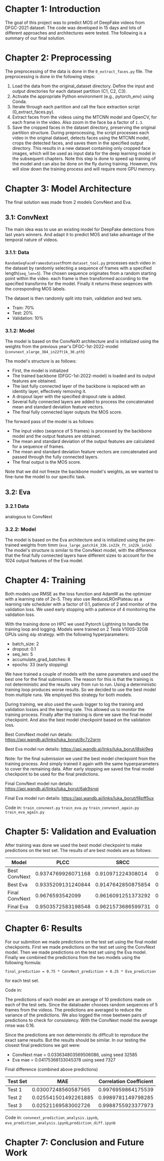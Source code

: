 # Chapter 1: Introduction

The goal of this project was to predict MOS of DeepFake videos from DFGC-2021 dataset. The code was developed in 15 days and lots of different approaches and architectures were tested. The following is a summary of our final solution.


# Chapter 2: Preprocessing
The preprocessing of the data is done in the `0_extract_faces.py` file. The preprocessing is done in the following steps:

1. Load the data from the original_dataset directory.
Define the input and output directories for each dataset partition (C1, C2, C3).
2. Activate the appropriate Python environment (e.g., pytorch_env) using Conda.
3. Iterate through each partition and call the face extraction script (0_extract_faces.py).
4. Extract faces from the videos using the MTCNN model and OpenCV, for each frame in the video. Also zoom in the face ba a factor of `1.3`.
5. Save the cropped faces in the dataset directory, preserving the original partition structure.
During preprocessing, the script processes each video in the original dataset, detects faces using the MTCNN model, crops the detected faces, and saves them in the specified output directory. This results in a new dataset containing only cropped face images, which will be used as input data for the deep learning model in the subsequent chapters. Note this step is done to speed up training of the model and can also be done on the fly during training. However, this will slow down the training process and will require more GPU memory. 

# Chapter 3: Model Architecture
The final solution was made from 2 models ConvNext and Eva.

## 3.1: ConvNext
The main idea was to use an existing model for DeepFake detections from last years winners. And adapt it to predict MOS and take advantage of the temporal nature of videos.


### 3.1.1: Data
`RandomSeqFaceFramesDataset`from `dataset_tool.py` processes each video in the dataset by randomly selecting a sequence of frames with a specified length(`seq_len=5`). The chosen sequence originates from a random starting point within the video. each frame is then transformed according to the specified transforms for the model. Finally it returns these seqences with the coresponding MOS labels.

The dataset is then randomly split into train, validation and test sets.
- Train: 70%
- Test: 20%
- Validation: 10%

### 3.1.2: Model

The model is based on the ConvNeXt architecture and is initialized using the weights from the previous year's DFGC-1st-2022-model (`convnext_xlarge_384_in22ft1k_30.pth`)

The model's structure is as follows:
- First, the model is initialized 
- The trained backbone (DFGC-1st-2022-model) is loaded and its output features are obtained.
- The last fully connected layer of the backbone is replaced with an identity layer, effectively removing it.
- A dropout layer with the specified dropout rate is added.
- Several fully connected layers are added to process the concatenated mean and standard deviation feature vectors.
- The final fully connected layer outputs the MOS score.

The forward pass of the model is as follows:
- The input video (seqence of 5 frames) is processed by the backbone model and the output features are obtained.
- The mean and standard deviation of the output features are calculated for a sequence of frames.
- The mean and standard deviation feature vectors are concatenated and passed through the fully connected layers.
- The final output is the MOS score.

Note that we did not freeze the backbone model's weights, as we wanted to fine-tune the model to our specific task.

## 3.2: Eva

### 3.2.1 Data
analogous to ConvNext

### 3.2.2: Model
The model is based on the Eva architecture and is initialized using the pre-trained weights from timm (`eva_large_patch14_336.in22k_ft_in22k_in1k`)
The model's structure is similar to the ConvNext model, with the difference that the final fully connected layers have different sizes to account for the 1024 output features of the Eva model.


# Chapter 4: Training
Both models use RMSE as the loss function and AdamW as the optimizer with a learning rate of 2e-5. They also use ReduceLROnPlateau as a learning rate scheduler with a factor of 0.1, patience of 2 and monitor of the validation loss.
We used early stopping with a patience of 4 monitoring the validation loss.

With the training done on HPC we used Pytorch Lightning to handle the training loop and logging. Models were trained on 2 Tesla V100S-32GB GPUs using `ddp` strategy.
with the following hyperparameters:
- batch_size: 2
- dropout: 0.1
- seq_len: 5
- accumulate_grad_batches: 8
- epochs: 33 (early stopping)

We have trained a couple of models with the same parameters and used the best one for the final submission. The reason for this is that the training is not deterministic and the results vary from run to run. Using a deterministic training loop produces worse results. So we decided to use the best model from multiple runs. We employed this strategy for both models. 

During training, we also used the `wandb` logger to log the training and validation losses and the learning rate. This allowed us to monitor the training process. Finally after the training is done we save the final model checkpoint. And also the best model checkpoint based on the validation loss.

Best ConvNext model run details:
https://api.wandb.ai/links/luka_borut/8c7z2qrm

Best Eva model run details:
https://api.wandb.ai/links/luka_borut/l8ski9eg





Note: for the final submission we used the best model checkpoint from the training process. And simply trained it again with the same hyperparameters to cover the remaining data. After early stopping we saved the final model checkpoint to be used for the final predictions.

Final ConvNext model run details: https://api.wandb.ai/links/luka_borut/6ak9snqi

Final Eva model run details: https://api.wandb.ai/links/luka_borut/f8pff5ux

Code in: 
`train_convnext.py`
`train_eva.py`
`train_convnext_again.py`
`train_eva_again.py`


# Chapter 5: Validation and Evaluation
After training was done we used the best model checkpoint to make predictions on the test set. The results of are best models are as follows:


| Model    | PLCC | SRCC | RMSE | 
| ----------- | ----------- | ----------- | ----------- |
| Best ConvNext      | 0.9374769926071168       | 0.910971224308014       | 0.2704703211784363       |
| Best Eva | 0.9335209131240844 | 0.9147642850875854 | 0.2935817241668701 |
| Final ConvNext | 0.9676593542099 | 0.9616091251373292 | 0.21462157368659973 |
| Final Eva | 0.9503572583198548 | 0.9621573686599731 | 0.22783146798610687 |

# Chapter 6: Results
For our submition we made predictions on the test set using the final model checkpoints. 
First we made predictions on the test set using the ConvNext model. Then we made predictions on the test set using the Eva model. Finally we combined the predictions from the two models using the following formula:

`final_prediction = 0.75 * ConvNext_prediction + 0.25 * Eva_prediction`

for each test set.

Code in: 

The predictions of each model are an average of 10 predictions made on each of the test sets. Since the dataloader chooses random sequences of 5 frames from the videos. The predictions are averaged to reduce the variance of the predictions. We also logged the rmse beetwen pairs of predictions to check for consistency. With the ConvNext model the average rmse was 0.16.

Since the predictions are non deterministic its difficult to reproduce the exact same results. But the results should be similar. In our testing the closest final predictions we got were:

- ConvNext mae = 0.033634803569506086,  using seed 32585
- Eva mae = 0.04175368133045378 using seed 7327
  
  
Final difference (combined above predictions)

| Test Set    | MAE | Correlation Coefficient | 
| ----------- | ----------- | ----------- | 
Test 1 | 0.03007248560587565 | 0.9976959864175539
Test 2 | 0.025541501492261885 | 0.9989781149798285
Test 3 | 0.02521169583002726 | 0.9988755923377973

Code in: `convnext_prediction_analysis.ipynb`, `eva_prediction_analysis.ipynb`,`prediction_diff.ipynb`





# Chapter 7: Conclusion and Future Work
